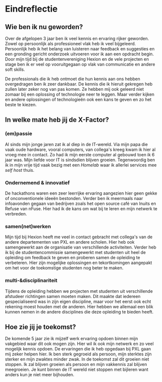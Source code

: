 # Eindreflectie

## Wie ben ik nu geworden?
Over de afgelopen 3 jaar ben ik veel kennis en ervaring rijker geworden. Zowel op persoonlijk als professioneel vlak heb ik veel bijgeleerd. Persoonlijk heb ik het belang van luisteren naar feedback en suggesties en een gronding gericht onderzoek uitvoeren voor ik aan een opdracht begin. Door mijn tijd bij de studentenvereniging Hexion en de vele projecten en stage ben ik er veel op vooruitgegaan op vlak van communicatie en andere soft skills.

De professionals die ik heb ontmoet die hun kennis aan ons hebben overgedragen ben ik zeer dankbaar. De kennis die ik hieruit gekregen heb zullen later zeker nog van pas komen. Ze hebben mij ook geleerd niet zomaar bij een oplossing of technologie neer te leggen. Maar verder kijken en andere oplossingen of technologieën ook een kans te geven en zo het beste te kiezen.

## In welke mate heb jij de X-Factor?
### (em)passie
Al sinds mijn jonge jaren zat ik al diep in de IT-wereld. Via mijn papa die vaak oude hardware, vooral computers, van collega's kreeg kwam ik hier al vroeg mee in contact. Zo had ik mijn eerste computer al gebouwd toen ik 6 jaar was. Mijn liefde voor IT is sindsdien blijven groeien. Tegenwoordig ben ik in mijn vrije tijd vaak bezig met een *Homelab* waar ik allerlei services mee *self host* thuis.  

### Ondernemend & innovatief
De hackathons waren een zeer leerrijke ervaring aangezien hier geen gekke of onconventionele ideeën bestonden. Verder ben ik meermaals naar infoavonden gegaan van bedrijven zoals het open source café van Inuits en Refuse van nFuse. Hier had ik de kans om wat bij te leren en mijn netwerk te verbreden.

### samen(net)werken
Mijn tijd bij Hexion heeft me veel in contact gebracht met collega's van de andere departementen van PXL en andere scholen. Hier heb ook samengewerkt aan de organisatie van verschillende activiteiten. Verder heb ik bij de studentencommissie samengewerkt met studenten uit heel de opleiding om feedback te geven en proberen samen de opleiding te verbeteren. Hier zijn mogelijke oplossingen en tekortkomingen aangepakt om het voor de toekomstige studenten nog beter te maken.

### multi-&disciplinariteit
Tijdens de opleiding hebben we projecten met studenten uit verschillende afstudeer richtingen samen moeten maken. Dit maakte dat iedereen gespecialiseerd was in zijn eigen discipline, maar voor het eerst ook echt rekening moest houden met de anderen. Hier hebben we allemaal een blik kunnen nemen in de andere disciplines die deze opleiding te bieden heeft.

## Hoe zie jij je toekomst?
De komende 5 jaar zie ik mijzelf werk ervaring opdoen binnen mijn vakgebied waar dit ook mogen zijn. Hier wil ik ook mijn netwerk en zo veel mogelijk kennis opdoen. De ervaringen die ik heb opgedaan bij PXL gaan mij zeker helpen hier. Ik ben sterk gegroeid als persoon, mijn sterktes zijn sterker en mijn zwaktes minder zwak.
In de toekomst zal dit groeien niet stoppen. Ik zal blijven groeien als persoon en mijn vakkennis zal blijven meegroeien. Je kunt binnen de IT wereld niet stoppen met bijleren want anders kun je niet meer bijhouden.
